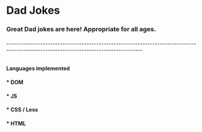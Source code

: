 # Dad Jokes
### Great Dad jokes are here! Appropriate for all ages.

###### --------------------------------------------------------------------------------------------------------------------------------------


#### Languages implemented
#### * DOM
#### * JS
#### * CSS / Less
#### * HTML